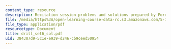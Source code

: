 ```yaml
---
content_type: resource
description: Recitation session problems and solutions prepared by Forrest Arp.
file: /media/https%3A/open-learning-course-data-rc.s3.amazonaws.com/5-13-organic-chemistry-ii-fall-2003/384307d95c1ee939d246cb9ceed50954_drill_set6_sol.pdf
file_type: application/pdf
resourcetype: Document
title: drill_set6_sol.pdf
uid: 384307d9-5c1e-e939-d246-cb9ceed50954
---
```

